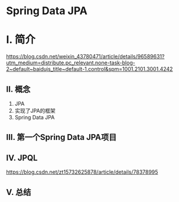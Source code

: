 # Spring Data JPA

# I. 简介

https://blog.csdn.net/weixin_43780471/article/details/96589631?utm_medium=distribute.pc_relevant.none-task-blog-2~default~baidujs_title~default-1.control&spm=1001.2101.3001.4242

## II. 概念

1. JPA
2. 实现了JPA的框架
3. Spring Data JPA

## III. 第一个Spring Data JPA项目

## IV. JPQL

https://blog.csdn.net/zt15732625878/article/details/78378995

## V. 总结

